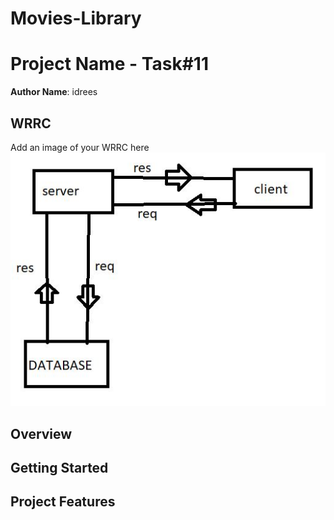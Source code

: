 # Movies-Library
# Project Name - Task#11

**Author Name**: idrees

## WRRC
Add an image of your WRRC here
!["wrrc"](wrrc.JPG)

## Overview

## Getting Started
<!-- first of all we make repo and then clone it to our local machin and creat new branch then work on it -->
<!-- we start ti configure express lip and call it  -->
<!-- we call data from this website THE MOVIE DB using require -->
<!-- i use constructore to format the data  -->
<!-- we make two functions one for trending and another for search -->
<!-- Create a route with a method of get and a path of /trndingfor trendng page and /search for search page -->
<!-- in this task i add 3 more endpoint one of it for get specific id and the second one for delete data and the third one to update data -->

## Project Features
<!-- my app show moves name and moves poster and overview for each move -->
<!-- using my app you can see the trending movies and you can search for any movieyou want -->
<!-- you can get data from saved data and you can update it and you can delete any saved data  -->
